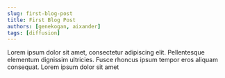 ```yaml
---
slug: first-blog-post
title: First Blog Post
authors: [genekogan, aixander]
tags: [diffusion]
---
```


Lorem ipsum dolor sit amet, consectetur adipiscing elit. Pellentesque elementum dignissim ultricies. Fusce rhoncus ipsum tempor eros aliquam consequat. Lorem ipsum dolor sit amet
